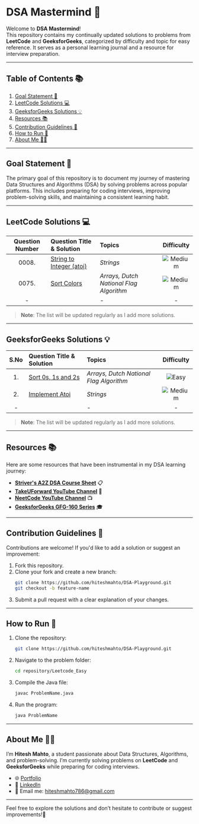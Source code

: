 # DSA Mastermind 🧠

Welcome to **DSA Mastermind**!  
This repository contains my continually updated solutions to problems from **LeetCode** and **GeeksforGeeks**, categorized by difficulty and topic for easy reference. It serves as a personal learning journal and a resource for interview preparation.

---

## Table of Contents 📚

1. [Goal Statement 🎯](#goal-statement-)
2. [LeetCode Solutions 💻](#leetcode-solutions-)
3. [GeeksforGeeks Solutions 💡](#geeksforgeeks-solutions-)
4. [Resources 📚](#resources-)
5. [Contribution Guidelines 🤝](#contribution-guidelines-)
6. [How to Run 🚀](#how-to-run-)
7. [About Me 🧑‍💻](#about-me-)

---

## Goal Statement 🎯

The primary goal of this repository is to document my journey of mastering Data Structures and Algorithms (DSA) by solving problems across popular platforms. This includes preparing for coding interviews, improving problem-solving skills, and maintaining a consistent learning habit.

---

## LeetCode Solutions 💻

| Question Number | Question Title & Solution                                        | Topics                                  |                       Difficulty                       |
| :-------------: | :--------------------------------------------------------------- | :-------------------------------------- | :----------------------------------------------------: |
|      0008.      | [String to Integer (atoi)](Leetcode_Medium/StringToInteger.java) | _Strings_                               | ![Medium](https://img.shields.io/badge/-Medium-orange) |
|      0075.      | [Sort Colors](Leetcode_Medium/SortColors.java)                   | _Arrays, Dutch National Flag Algorithm_ | ![Medium](https://img.shields.io/badge/-Medium-orange) |
|        -        | []()                                                             | _-_                                     |                           -                            |

> **Note**: The list will be updated regularly as I add more solutions.

---

## GeeksforGeeks Solutions 💡

| S.No | Question Title & Solution                          | Topics                                  |                       Difficulty                        |
| :--: | :------------------------------------------------- | :-------------------------------------- | :-----------------------------------------------------: |
|  1.  | [Sort 0s, 1s and 2s](GeeksforGeeks/Sort012.java)   | _Arrays, Dutch National Flag Algorithm_ | ![Easy](https://img.shields.io/badge/-Easy-brightgreen) |
|  2.  | [Implement Atoi](GeeksforGeeks/ImplementAtoi.java) | _Strings_                               | ![Medium](https://img.shields.io/badge/-Medium-orange)  |
|  -   | []()                                               | -                                       |                            -                            |

> **Note**: The list will be updated regularly as I add more solutions.

---

## Resources 📚

Here are some resources that have been instrumental in my DSA learning journey:

- **[Striver's A2Z DSA Course Sheet](https://takeuforward.org/strivers-a2z-dsa-course/strivers-a2z-dsa-course-sheet-2)** 📋
- **[TakeUForward YouTube Channel](https://www.youtube.com/@takeUforward)** 🎥
- **[NeetCode YouTube Channel](https://www.youtube.com/@NeetCode)** 📺
- **[GeeksforGeeks GFG-160 Series](https://www.geeksforgeeks.org/courses/gfg-160-series?itm_source=geeksforgeeks&itm_medium=practice_header&itm_campaign=gfg160)** 🎓

---

## Contribution Guidelines 🤝

Contributions are welcome! If you'd like to add a solution or suggest an improvement:

1. Fork this repository.
2. Clone your fork and create a new branch:
   ```bash
   git clone https://github.com/hiteshmahto/DSA-Playground.git
   git checkout -b feature-name
   ```
3. Submit a pull request with a clear explanation of your changes.

---

## How to Run 🚀

1. Clone the repository:
   ```bash
   git clone https://github.com/hiteshmahto/DSA-Playground.git
   ```
2. Navigate to the problem folder:
   ```bash
   cd repository/Leetcode_Easy
   ```
3. Compile the Java file:
   ```bash
   javac ProblemName.java
   ```
4. Run the program:
   ```bash
   java ProblemName
   ```

---

## About Me 🧑‍💻

I’m **Hitesh Mahto**, a student passionate about Data Structures, Algorithms, and problem-solving. I’m currently solving problems on **LeetCode** and **GeeksforGeeks** while preparing for coding interviews.

- 🌐 [Portfolio](https://www.hiteshmahto.tech/)
- 💼 [LinkedIn](https://www.linkedin.com/in/hiteshmahto/)
- 📧 Email me: [hiteshmahto786@gmail.com](mailto:hiteshmahto786@gmail.com)

---

Feel free to explore the solutions and don’t hesitate to contribute or suggest improvements!🙌
